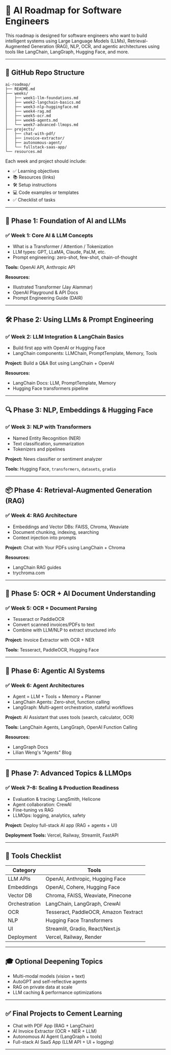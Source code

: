 # 🧠 AI Roadmap for Software Engineers

This roadmap is designed for software engineers who want to build intelligent systems using Large Language Models (LLMs), Retrieval-Augmented Generation (RAG), NLP, OCR, and agentic architectures using tools like LangChain, LangGraph, Hugging Face, and more.

---

## 📁 GitHub Repo Structure

```
ai-roadmap/
├── README.md
├── weeks/
│   ├── week1-llm-foundations.md
│   ├── week2-langchain-basics.md
│   ├── week3-nlp-huggingface.md
│   ├── week4-rag.md
│   ├── week5-ocr.md
│   ├── week6-agents.md
│   └── week7-advanced-llmops.md
├── projects/
│   ├── chat-with-pdf/
│   ├── invoice-extractor/
│   ├── autonomous-agent/
│   └── fullstack-saas-app/
└── resources.md
```

Each week and project should include:

- ✅ Learning objectives
- 📚 Resources (links)
- 🛠️ Setup instructions
- 💻 Code examples or templates
- ✅ Checklist of tasks

---

## 🎯 Phase 1: Foundation of AI and LLMs

### ✅ Week 1: Core AI & LLM Concepts

- What is a Transformer / Attention / Tokenization
- LLM types: GPT, LLaMA, Claude, PaLM, etc.
- Prompt engineering: zero-shot, few-shot, chain-of-thought

**Tools:** OpenAI API, Anthropic API

**Resources:**

- Illustrated Transformer (Jay Alammar)
- OpenAI Playground & API Docs
- Prompt Engineering Guide (DAIR)

---

## 🛠 Phase 2: Using LLMs & Prompt Engineering

### ✅ Week 2: LLM Integration & LangChain Basics

- Build first app with OpenAI or Hugging Face
- LangChain components: LLMChain, PromptTemplate, Memory, Tools

**Project:** Build a Q&A Bot using LangChain + OpenAI

**Resources:**

- LangChain Docs: LLM, PromptTemplate, Memory
- Hugging Face transformers pipeline

---

## 🔍 Phase 3: NLP, Embeddings & Hugging Face

### ✅ Week 3: NLP with Transformers

- Named Entity Recognition (NER)
- Text classification, summarization
- Tokenizers and pipelines

**Project:** News classifier or sentiment analyzer

**Tools:** Hugging Face, `transformers`, `datasets`, `gradio`

---

## 📦 Phase 4: Retrieval-Augmented Generation (RAG)

### ✅ Week 4: RAG Architecture

- Embeddings and Vector DBs: FAISS, Chroma, Weaviate
- Document chunking, indexing, searching
- Context injection into prompts

**Project:** Chat with Your PDFs using LangChain + Chroma

**Resources:**

- LangChain RAG guides
- trychroma.com

---

## 🧾 Phase 5: OCR + AI Document Understanding

### ✅ Week 5: OCR + Document Parsing

- Tesseract or PaddleOCR
- Convert scanned invoices/PDFs to text
- Combine with LLM/NLP to extract structured info

**Project:** Invoice Extractor with OCR + NER

**Tools:** Tesseract, PaddleOCR, Hugging Face

---

## 🤖 Phase 6: Agentic AI Systems

### ✅ Week 6: Agent Architectures

- Agent = LLM + Tools + Memory + Planner
- LangChain Agents: Zero-shot, function calling
- LangGraph: Multi-agent orchestration, stateful workflows

**Project:** AI Assistant that uses tools (search, calculator, OCR)

**Tools:** LangChain Agents, LangGraph, OpenAI Function Calling

**Resources:**

- LangGraph Docs
- Lilian Weng's "Agents" Blog

---

## 🧠 Phase 7: Advanced Topics & LLMOps

### ✅ Week 7–8: Scaling & Production Readiness

- Evaluation & tracing: LangSmith, Helicone
- Agent collaboration: CrewAI
- Fine-tuning vs RAG
- LLMOps: logging, analytics, safety

**Project:** Deploy full-stack AI app (RAG + agents + UI)

**Deployment Tools:** Vercel, Railway, Streamlit, FastAPI

---

## 🧰 Tools Checklist

| Category      | Tools                                 |
| ------------- | ------------------------------------- |
| LLM APIs      | OpenAI, Anthropic, Hugging Face       |
| Embeddings    | OpenAI, Cohere, Hugging Face          |
| Vector DB     | Chroma, FAISS, Weaviate, Pinecone     |
| Orchestration | LangChain, LangGraph, CrewAI          |
| OCR           | Tesseract, PaddleOCR, Amazon Textract |
| NLP           | Hugging Face Transformers             |
| UI            | Streamlit, Gradio, React/Next.js      |
| Deployment    | Vercel, Railway, Render               |

---

## 🎓 Optional Deepening Topics

- Multi-modal models (vision + text)
- AutoGPT and self-reflective agents
- RAG on private data at scale
- LLM caching & performance optimizations

---

## ✅ Final Projects to Cement Learning

- Chat with PDF App (RAG + LangChain)
- AI Invoice Extractor (OCR + NER + LLM)
- Autonomous AI Agent (LangGraph + tools)
- Full-stack AI SaaS App (LLM API + UI + logging)

---
